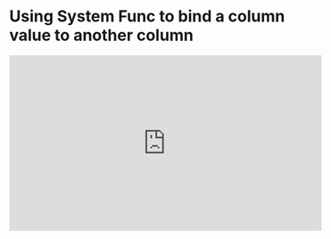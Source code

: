 ﻿# Using System Func to bind a column value to another column


<iframe width="560" height="315" src="https://www.youtube.com/embed/SPOgmEI7nOI?list=PL1DEQjXG2xnKdNAruM6k0XTEKJlYljYNs" frameborder="0" allowfullscreen></iframe>

